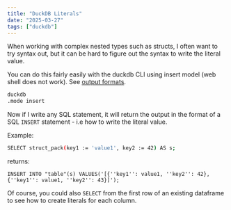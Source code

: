 ```yaml
---
title: "DuckDB Literals"
date: "2025-03-27"
tags: ["duckdb"]
---
```


When working with complex nested types such as structs, I often want to try syntax out, but it can be hard to figure out the syntax to write the literal value.

You can do this fairly easily with the duckdb CLI using insert model (web shell does not work).  See [output formats](https://duckdb.org/docs/stable/clients/cli/output_formats.html).

```bash
duckdb
.mode insert
```

Now if I write any SQL statement, it will return the output in the format of a SQL `INSERT` statement - i.e how to write the literal value.

Example:

```bash
SELECT struct_pack(key1 := 'value1', key2 := 42) AS s;
```

returns:

```
INSERT INTO "table"(s) VALUES('[{''key1'': value1, ''key2'': 42}, {''key1'': value1, ''key2'': 43}]');
```

Of course, you could also `SELECT` from the first row of an existing dataframe to see how to create literals for each column.